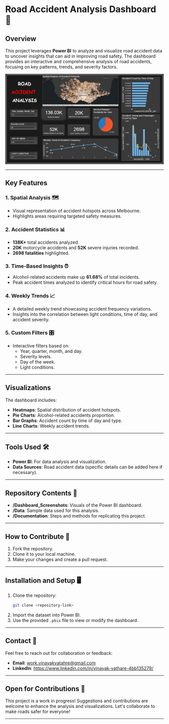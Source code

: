 # Road Accident Analysis Dashboard 🚦

## Overview
This project leverages **Power BI** to analyze and visualize road accident data to uncover insights that can aid in improving road safety. The dashboard provides an interactive and comprehensive analysis of road accidents, focusing on key patterns, trends, and severity factors.

![Traffic Accident Analysis](Road_Accident_Analysis.png)

---

## Key Features

### 1. Spatial Analysis 🗺️
- Visual representation of accident hotspots across Melbourne.
- Highlights areas requiring targeted safety measures.

### 2. Accident Statistics 📊
- **138K+** total accidents analyzed.
- **20K** motorcycle accidents and **52K** severe injuries recorded.
- **2698 fatalities** highlighted.

### 3. Time-Based Insights ⏰
- Alcohol-related accidents make up **61.68%** of total incidents.
- Peak accident times analyzed to identify critical hours for road safety.

### 4. Weekly Trends 📈
- A detailed weekly trend showcasing accident frequency variations.
- Insights into the correlation between light conditions, time of day, and accident severity.

### 5. Custom Filters 🎛️
- Interactive filters based on:
  - Year, quarter, month, and day.
  - Severity levels.
  - Day of the week.
  - Light conditions.

---

## Visualizations
The dashboard includes:
- **Heatmaps**: Spatial distribution of accident hotspots.
- **Pie Charts**: Alcohol-related accidents proportion.
- **Bar Graphs**: Accident count by time of day and type.
- **Line Charts**: Weekly accident trends.

---

## Tools Used 🛠️
- **Power BI**: For data analysis and visualization.
- **Data Sources**: Road accident data (specific details can be added here if necessary).

---

## Repository Contents 📂
- **/Dashboard_Screenshots**: Visuals of the Power BI dashboard.
- **/Data**: Sample data used for this analysis.
- **/Documentation**: Steps and methods for replicating this project.

---

## How to Contribute 🤝
1. Fork the repository.
2. Clone it to your local machine.
3. Make your changes and create a pull request.

---

## Installation and Setup 🖥️
1. Clone the repository:
   ```bash
   git clone <repository-link>
   ```
2. Import the dataset into Power BI.
3. Use the provided `.pbix` file to view or modify the dashboard.

---

## Contact 📧
Feel free to reach out for collaboration or feedback:
- **Email**: work.vinayakvatahre@gmail.com
- **LinkedIn**: https://www.linkedin.com/in/vinayak-vathare-4bb135279/

---

## Open for Contributions 🌟
This project is a work in progress! Suggestions and contributions are welcome to enhance the analysis and visualizations. Let's collaborate to make roads safer for everyone! 

---
